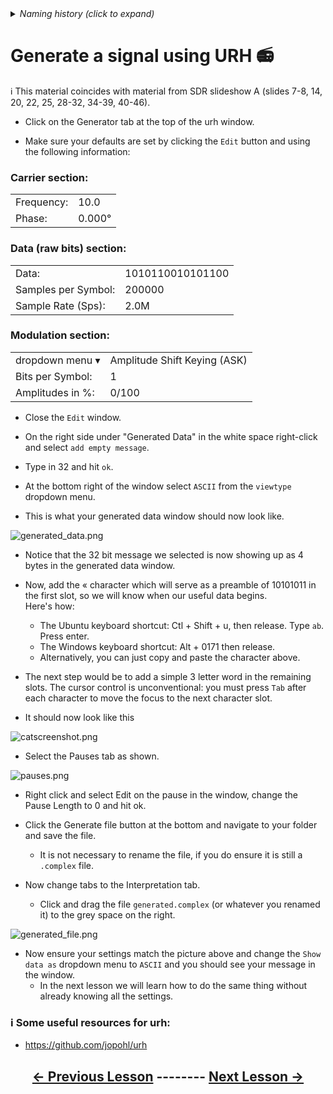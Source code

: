 <details><summary><i>Naming history (click to expand)</i></summary>
<pre>
2023 May 22: 030_Generate_a_signal.md
</pre>
</details>

# Generate a signal using URH 📻

ℹ️ This material coincides with material from SDR slideshow A (slides 7-8, 14, 20, 22, 25, 28-32, 34-39, 40-46).

- Click on the Generator tab at the top of the urh window.

- Make sure your defaults are set by clicking the `Edit` button and using the following information:  

### Carrier section:  

  | | |
  |-------|-----|
  |Frequency:| 10.0|
  |Phase:| 0.000°|  

### Data (raw bits) section:

  | | |
  |-------|-----|
  |Data:| 1010110010101100|
  |Samples per Symbol:| 200000|
  |Sample Rate (Sps):| 2.0M| 

### Modulation section:

  | | |
  |-------|-----|
  |dropdown menu ▾|Amplitude Shift Keying (ASK)|
  |Bits per Symbol:| 1|
  |Amplitudes in %:| 0/100|

- Close the `Edit` window.

- On the right side under "Generated Data" in the white space right-click and select `add empty message`.

- Type in 32 and hit `ok`.

- At the bottom right of the window select `ASCII` from the `viewtype` dropdown menu.

- This is what your generated data window should now look like.

![generated_data.png](https://github.com/python-can-define-radio/sdr-course/blob/main/classroom_activities/Ch03_Analyzing_Signals_URH/Images/generated_data.png?raw=true) 

- Notice that the 32 bit message we selected is now showing up as 4 bytes in the generated data window.

- Now, add the « character which will serve as a preamble of 10101011 in the first slot, so we will know when our useful data begins.  
  Here's how:
    - The Ubuntu keyboard shortcut: Ctl + Shift + u, then release. Type `ab`. Press enter.
    - The Windows keyboard shortcut: Alt + 0171 then release.
    - Alternatively, you can just copy and paste the character above.
 
- The next step would be to add a simple 3 letter word in the remaining slots. The cursor control is unconventional: you must press `Tab` after each character to move the focus to the next character slot.

- It should now look like this

![catscreenshot.png](https://github.com/python-can-define-radio/sdr-course/blob/main/classroom_activities/Ch03_Analyzing_Signals_URH/Images/catscreenshot.png?raw=true) 

- Select the Pauses tab as shown.

![pauses.png](https://github.com/python-can-define-radio/sdr-course/blob/main/classroom_activities/Ch03_Analyzing_Signals_URH/Images/pauses.png?raw=true) 

- Right click and select Edit on the pause in the window, change the Pause Length to 0 and hit ok.

- Click the Generate file button at the bottom and navigate to your folder and save the file.
    - It is not necessary to rename the file, if you do ensure it is still a `.complex` file.

- Now change tabs to the Interpretation tab.
    - Click and drag the file `generated.complex` (or whatever you renamed it) to the grey space on the right.
 
![generated_file.png](https://github.com/python-can-define-radio/sdr-course/blob/main/classroom_activities/Ch03_Analyzing_Signals_URH/Images/generated_file.png?raw=true) 

- Now ensure your settings match the picture above and change the  `Show data as` dropdown menu to `ASCII` and you should see your message in the window.
    - In the next lesson we will learn how to do the same thing without already knowing all the settings.

### ℹ️ Some useful resources for urh:

- https://github.com/jopohl/urh

## <p align="center">[&larr; Previous Lesson](https://github.com/python-can-define-radio/sdr-course/blob/main/classroom_activities/Ch03_Analyzing_Signals_URH/020_Modulation.md)  --------  [Next Lesson &rarr;](https://github.com/python-can-define-radio/sdr-course/blob/main/classroom_activities/Ch03_Analyzing_Signals_URH/040_Interpret_unknown_signal.md)</p>
